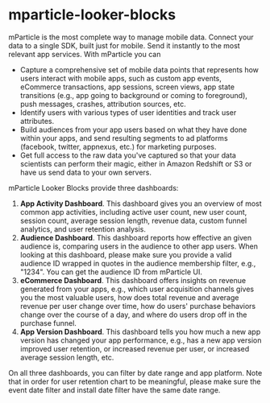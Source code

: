 # mparticle-looker-blocks

mParticle is the most complete way to manage mobile data. Connect your data to a single SDK, built just for mobile. Send it instantly to the most relevant app services. With mParticle you can 

- Capture a comprehensive set of mobile data points that represents how users interact with mobile apps, such as custom app events, eCommerce transactions, app sessions, screen views, app state transitions (e.g., app going to background or coming to foreground), push messages, crashes, attribution sources, etc.
- Identify users with various types of user identities and track user attributes.
- Build audiences from your app users based on what they have done within your apps, and send resulting segments to ad platforms (facebook, twitter, appnexus, etc.) for marketing purposes.
- Get full access to the raw data you've captured so that your data scientists can perform their magic, either in Amazon Redshift or S3 or have us send data to your own servers.

mParticle Looker Blocks provide three dashboards:

1. **App Activity Dashboard**. This dashboard gives you an overview of most common app activities, including active user count, new user count, session count, average session length, revenue data, custom funnel analytics, and user retention analysis.
2. **Audience Dashboard**. This dashboard reports how effective an given audience is, comparing users in the audience to other app users. When looking at this dashboard, please make sure you provide a valid audience ID wrapped in quotes in the audience membership filter, e.g., "1234". You can get the audience ID from mParticle UI.
3. **eCommerce Dashboard**. This dashboard offers insights on revenue generated from your apps, e.g., which user acquisition channels gives you the most valuable users, how does total revenue and average revenue per user change over time, how do users' purchase behaviors change over the course of a day, and where do users drop off in the purchase funnel.
4. **App Version Dashboard**. This dashboard tells you how much a new app version has changed your app performance, e.g., has a new app version improved user retention, or increased revenue per user, or increased average session length, etc.

On all three dashboards, you can filter by date range and app platform. Note that in order for user retention chart to be meaningful, please make sure the event date filter and install date filter have the same date range.


